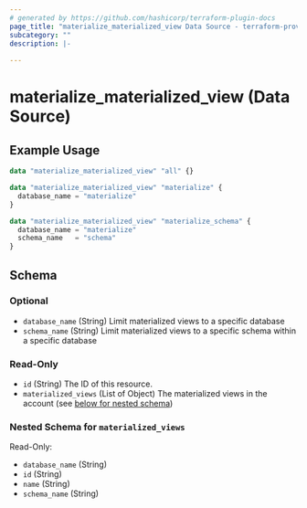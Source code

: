 ```yaml
---
# generated by https://github.com/hashicorp/terraform-plugin-docs
page_title: "materialize_materialized_view Data Source - terraform-provider-materialize"
subcategory: ""
description: |-
  
---
```


# materialize_materialized_view (Data Source)



## Example Usage

```terraform
data "materialize_materialized_view" "all" {}

data "materialize_materialized_view" "materialize" {
  database_name = "materialize"
}

data "materialize_materialized_view" "materialize_schema" {
  database_name = "materialize"
  schema_name   = "schema"
}
```

<!-- schema generated by tfplugindocs -->
## Schema

### Optional

- `database_name` (String) Limit materialized views to a specific database
- `schema_name` (String) Limit materialized views to a specific schema within a specific database

### Read-Only

- `id` (String) The ID of this resource.
- `materialized_views` (List of Object) The materialized views in the account (see [below for nested schema](#nestedatt--materialized_views))

<a id="nestedatt--materialized_views"></a>
### Nested Schema for `materialized_views`

Read-Only:

- `database_name` (String)
- `id` (String)
- `name` (String)
- `schema_name` (String)
